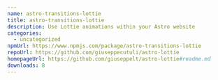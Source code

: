 ```yaml
---
name: astro-transitions-lottie
title: astro-transitions-lottie
description: Use Lottie animations within your Astro website
categories:
  - uncategorized
npmUrl: https://www.npmjs.com/package/astro-transitions-lottie
repoUrl: https://github.com/giuseppecutuli/astro-lottie
homepageUrl: https://github.com/giuseppelt/astro-lottie#readme.md
downloads: 8
---
```

